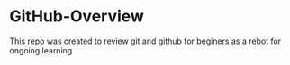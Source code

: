 # GitHub-Overview
This repo was created to review git and github for beginers as a rebot for ongoing learning

